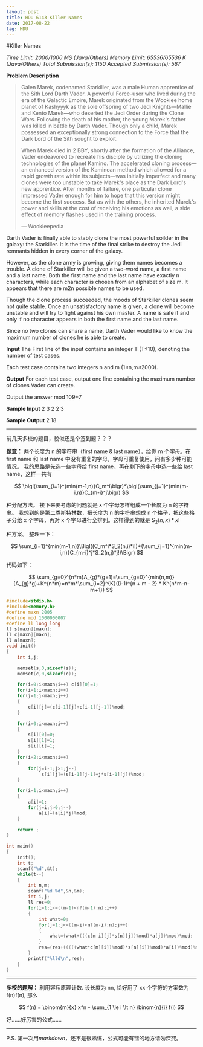 ```yaml
---
layout: post
title: HDU 6143 Killer Names
date: 2017-08-22 
tag: HDU
---
```


<!-- mathjax config similar to math.stackexchange -->
<script type="text/x-mathjax-config">
MathJax.Hub.Config({
    jax: ["input/TeX", "output/HTML-CSS"],
    tex2jax: {
        inlineMath: [ ['$', '$'] ],
        displayMath: [ ['$$', '$$']],
        processEscapes: true,
        skipTags: ['script', 'noscript', 'style', 'textarea', 'pre', 'code']
    },
    messageStyle: "none",
    "HTML-CSS": { preferredFont: "TeX", availableFonts: ["STIX","TeX"] }
});
</script>
<script type="text/javascript" src="http://cdn.mathjax.org/mathjax/latest/MathJax.js?config=TeX-AMS-MML_HTMLorMML"></script>


#Killer Names

*Time Limit: 2000/1000 MS (Java/Others)    Memory Limit: 65536/65536 K (Java/Others)*
*Total Submission(s): 1150    Accepted Submission(s): 567*


**Problem Description**
> Galen Marek, codenamed Starkiller, was a male Human apprentice of the Sith Lord Darth Vader. A powerful Force-user who lived during the era of the Galactic Empire, Marek originated from the Wookiee home planet of Kashyyyk as the sole offspring of two Jedi Knights—Mallie and Kento Marek—who deserted the Jedi Order during the Clone Wars. Following the death of his mother, the young Marek's father was killed in battle by Darth Vader. Though only a child, Marek possessed an exceptionally strong connection to the Force that the Dark Lord of the Sith sought to exploit.
>
> When Marek died in 2 BBY, shortly after the formation of the Alliance, Vader endeavored to recreate his disciple by utilizing the cloning technologies of the planet Kamino. The accelerated cloning process—an enhanced version of the Kaminoan method which allowed for a rapid growth rate within its subjects—was initially imperfect and many clones were too unstable to take Marek's place as the Dark Lord's new apprentice. After months of failure, one particular clone impressed Vader enough for him to hope that this version might become the first success. But as with the others, he inherited Marek's power and skills at the cost of receiving his emotions as well, a side effect of memory flashes used in the training process.
>
> — Wookieepedia

Darth Vader is finally able to stably clone the most powerful soilder in the galaxy: the Starkiller. It is the time of the final strike to destroy the Jedi remnants hidden in every corner of the galaxy.

However, as the clone army is growing, giving them names becomes a trouble. A clone of Starkiller will be given a two-word name, a first name and a last name. Both the first name and the last name have exactly n characters, while each character is chosen from an alphabet of size m. It appears that there are m2n possible names to be used.

Though the clone process succeeded, the moods of Starkiller clones seem not quite stable. Once an unsatisfactory name is given, a clone will become unstable and will try to fight against his own master. A name is safe if and only if no character appears in both the first name and the last name.

Since no two clones can share a name, Darth Vader would like to know the maximum number of clones he is able to create.
 

**Input**
The First line of the input contains an integer T (T≤10), denoting the number of test cases. 

Each test case contains two integers n and m (1≤n,m≤2000).
 

**Output**
For each test case, output one line containing the maximum number of clones Vader can create.

Output the answer  mod 109+7
 

**Sample Input**
2
3 2
2 3
 

**Sample Output**
2 
18
 
----------

前几天多校的题目，貌似还是个签到题？？？

**题意：**
两个长度为 n 的字符串（first name & last name），给你 m 个字母。在 first name 和 last name 中没有重复的字母，字母可重复使用，问有多少种可能情况。
我的思路是先选一些字母给 first name，再在剩下的字母中选一些给 last name，这样一共有

$$
\bigl(\sum_{i=1}^{min(m-1,n)}C_m^i\bigr)*\bigl(\sum_{j=1}^{min(m-i,n)}C_{m-i}^j\bigr)
$$

种分配方法。
接下来要考虑的问题就是 x 个字母怎样组成一个长度为 n 的字符串。
我想到的是第二类斯特林数，把长度为 n 的字符串想成 n 个格子，把这些格子分给 x 个字母，再对 x 个字母进行全排列。这样得到的就是 $S_2(n,x)*x!$ 

种方案。
整理一下：

$$
\sum_{i=1}^{min(m-1,n)}\Bigl((C_m^i*S_2(n,i)*i!)*(\sum_{j=1}^{min(m-i,n)}C_{m-i}^j*S_2(n,j)*j!)\Bigr)
$$


代码如下：

$$
\sum_{g=0}^{n*m}A_{g}*(g+1)=\sum_{g=0}^{min(n,m)}(A_{g}*g)+K^{n*m}=n*m*\sum_{i=2}^{K}((i-1)^{n + m - 2} * K^{n*m-n-m+1})
$$

```c++
#include<stdio.h>
#include<memory.h>
#define maxn 2005
#define mod 1000000007
#define ll long long
ll s[maxn][maxn];
ll c[maxn][maxn];
ll a[maxn];
void init()
{
    int i,j;

    memset(s,0,sizeof(s));
    memset(c,0,sizeof(c));

    for(i=0;i<maxn;i++) c[i][0]=1;
    for(i=1;i<maxn;i++)
    for(j=1;j<maxn;j++)
    {
        c[i][j]=(c[i-1][j]+c[i-1][j-1])%mod;
    }

    for(i=0;i<maxn;i++)
    {
        s[i][0]=0;
        s[i][1]=1;
        s[i][i]=1;
    }
    for(i=2;i<maxn;i++)
    {
        for(j=i-1;j>1;j--)
             s[i][j]=(s[i-1][j-1]+j*s[i-1][j])%mod;
    }

    for(i=1;i<maxn;i++)
    {
        a[i]=1;
        for(j=i;j>0;j--)
            a[i]=(a[i]*j)%mod;
    }

    return ;
}

int main()
{
    init();
    int t;
    scanf("%d",&t);
    while(t--)
    {
        int n,m;
        scanf("%d %d",&n,&m);
        int i,j;
        ll res=0;
        for(i=1;i<=((m-1)<n?(m-1):n);i++)
        {
            int what=0;
            for(j=1;j<=((m-i)<n?(m-i):n);j++)
            {
                what=(what+(((c[m-i][j]*s[n][j])%mod)*a[j])%mod)%mod;
            }
            res=(res+(((((what*c[m][i])%mod)*s[n][i])%mod)*a[i])%mod)%mod;
        }
        printf("%lld\n",res);
    }
}
```
----------

**多校的题解：**
利用容斥原理计数. 设长度为 nn, 恰好用了 xx 个字符的方案数为 f(n)f(n), 那么

$$
f(n) = \binom{m}{x} x^n - \sum_{1 \le i \lt n} \binom{n}{i} f(i)
$$

好……好厉害的公式……

----------

P.S.
第一次用*markdown*，还不是很熟练，公式可能有错的地方请勿深究。
